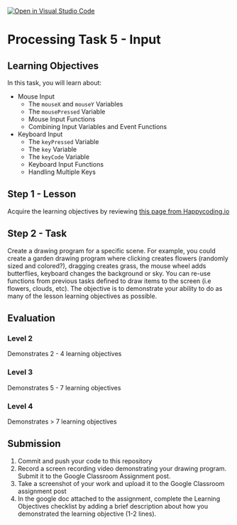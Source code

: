 [![Open in Visual Studio Code](https://classroom.github.com/assets/open-in-vscode-f059dc9a6f8d3a56e377f745f24479a46679e63a5d9fe6f495e02850cd0d8118.svg)](https://classroom.github.com/online_ide?assignment_repo_id=6647281&assignment_repo_type=AssignmentRepo)
# Processing Task 5 - Input

## Learning Objectives
In this task, you will learn about:
* Mouse Input
  * The `mouseX` and `mouseY` Variables
  * The `mousePressed` Variable
  * Mouse Input Functions
  * Combining Input Variables and Event Functions
* Keyboard Input
  * The `keyPressed` Variable
  * The `key` Variable
  * The `keyCode` Variable
  * Keyboard Input Functions
  * Handling Multiple Keys


## Step 1 - Lesson
Acquire the learning objectives by reviewing [this page from Happycoding.io](https://happycoding.io/tutorials/processing/input)

## Step 2 - Task
Create a drawing program for a specific scene. For example, you could create a garden drawing program where clicking creates flowers (randomly sized and colored?), dragging creates grass, the mouse wheel adds butterflies, keyboard changes the background or sky.  You can re-use functions from previous tasks defined to draw items to the screen (i.e flowers, clouds, etc).  The objective is to demonstrate your ability to do as many of the lesson learning objectives as possible.  

## Evaluation 
### Level 2
Demonstrates 2 - 4 learning objectives

### Level 3
Demonstrates 5 - 7 learning objectives

### Level 4
Demonstrates > 7 learning objectives



## Submission
1. Commit and push your code to this repository
2. Record a screen recording video demonstrating your drawing program.  Submit it to the Google Classroom Assignment post.
3. Take a screenshot of your work and upload it to the Google Classroom assignment post
4. In the google doc attached to the assignment, complete the Learning Objectives checklist by adding a brief description about how you demonstrated the learning objective (1-2 lines).

